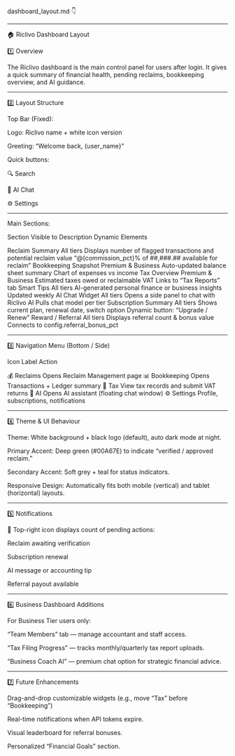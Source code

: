 dashboard_layout.md 👇


---

🏠 Riclivo Dashboard Layout

1️⃣ Overview

The Riclivo dashboard is the main control panel for users after login.
It gives a quick summary of financial health, pending reclaims, bookkeeping overview, and AI guidance.


---

2️⃣ Layout Structure

Top Bar (Fixed):

Logo: Riclivo name + white icon version

Greeting: “Welcome back, {user_name}”

Quick buttons:

🔍 Search

🧠 AI Chat

⚙️ Settings




---

Main Sections:

Section	Visible to	Description	Dynamic Elements

Reclaim Summary	All tiers	Displays number of flagged transactions and potential reclaim value	“@{commission_pct}% of ##,###.## available for reclaim”
Bookkeeping Snapshot	Premium & Business	Auto-updated balance sheet summary	Chart of expenses vs income
Tax Overview	Premium & Business	Estimated taxes owed or reclaimable VAT	Links to “Tax Reports” tab
Smart Tips	All tiers	AI-generated personal finance or business insights	Updated weekly
AI Chat Widget	All tiers	Opens a side panel to chat with Riclivo AI	Pulls chat model per tier
Subscription Summary	All tiers	Shows current plan, renewal date, switch option	Dynamic button: “Upgrade / Renew”
Reward / Referral	All tiers	Displays referral count & bonus value	Connects to config.referral_bonus_pct



---

3️⃣ Navigation Menu (Bottom / Side)

Icon	Label	Action

💰	Reclaims	Opens Reclaim Management page
📊	Bookkeeping	Opens Transactions + Ledger summary
🧾	Tax	View tax records and submit VAT returns
🧠	AI	Opens AI assistant (floating chat window)
⚙️	Settings	Profile, subscriptions, notifications



---

4️⃣ Theme & UI Behaviour

Theme: White background + black logo (default), auto dark mode at night.

Primary Accent: Deep green (#00A67E) to indicate “verified / approved reclaim.”

Secondary Accent: Soft grey + teal for status indicators.

Responsive Design: Automatically fits both mobile (vertical) and tablet (horizontal) layouts.



---

5️⃣ Notifications

🔔 Top-right icon displays count of pending actions:

Reclaim awaiting verification

Subscription renewal

AI message or accounting tip

Referral payout available




---

6️⃣ Business Dashboard Additions

For Business Tier users only:

“Team Members” tab — manage accountant and staff access.

“Tax Filing Progress” — tracks monthly/quarterly tax report uploads.

“Business Coach AI” — premium chat option for strategic financial advice.



---

7️⃣ Future Enhancements

Drag-and-drop customizable widgets (e.g., move “Tax” before “Bookkeeping”)

Real-time notifications when API tokens expire.

Visual leaderboard for referral bonuses.

Personalized “Financial Goals” section.
